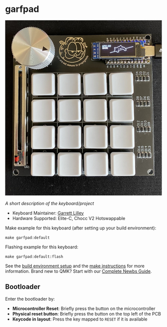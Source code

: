 # garfpad

![garfpad](/Documentation/Garfpad.jpg)

*A short description of the keyboard/project*

* Keyboard Maintainer: [Garrett Lilley](https://github.com/yogrrt)
* Hardware Supported: Elite-C, Chocc V2 Hotswappable

Make example for this keyboard (after setting up your build environment):

    make garfpad:default

Flashing example for this keyboard:

    make garfpad:default:flash

See the [build environment setup](https://docs.qmk.fm/#/getting_started_build_tools) and the [make instructions](https://docs.qmk.fm/#/getting_started_make_guide) for more information. Brand new to QMK? Start with our [Complete Newbs Guide](https://docs.qmk.fm/#/newbs).

## Bootloader

Enter the bootloader by:

* **Microcontroller Reset**: Briefly press the button on the microcontroller
* **Physical reset button**: Briefly press the button on the top left of the PCB
* **Keycode in layout**: Press the key mapped to `RESET` if it is available
